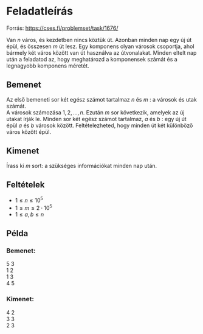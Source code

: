 # Feladatleírás

Forrás: https://cses.fi/problemset/task/1676/

Van $n$ város, és kezdetben nincs köztük út. Azonban minden nap egy új út épül, és összesen $m$ út lesz.
Egy komponens olyan városok csoportja, ahol bármely két város között van út használva az útvonalakat. Minden eltelt nap után a feladatod az, hogy meghatározd a komponensek számát és a legnagyobb komponens méretét.

## Bemenet
Az első bemeneti sor két egész számot tartalmaz $n$ és $m$ : a városok és utak számát. <br> 
A városok számozása $1,2,\dots,n$.
Ezután $m$ sor következik, amelyek az új utakat írják le. Minden sor két egész számot tartalmaz, $a$ és $b$ : egy új út épül $a$ és $b$ városok között.
Feltételezheted, hogy minden út két különböző város között épül.

## Kimenet
Írass ki $m$ sort: a szükséges információkat minden nap után.

## Feltételek

- $1 \le n \le 10^5$ <br>
- $1 \le m \le 2 \cdot 10^5$ <br>
- $1 \le a,b \le n$

## Példa
### Bemenet:
5 3 <br>
1 2 <br>
1 3 <br>
4 5 <br>

### Kimenet:
4 2 <br>
3 3 <br>
2 3 <br>